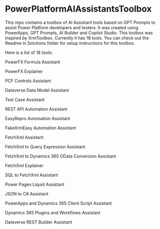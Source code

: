 # PowerPlatformAIAssistantsToolbox
This repo contains a toolbox of AI Assistant tools based on GPT Prompts to assist Power Platform developers and testers.
It was created using PowerApps, GPT Prompts, AI Builder and Copilot Studio. This toolbox was inspired by XrmToolbox.
Currently it has 18 tools.
You can check out the Readme in Solutions folder for setup instructions for this toolbox.

Here is a list of 18 tools:

PowerFX Formula Assistant

PowerFX Explainer

PCF Controls Assistant

Dataverse Data Model Assistant

Test Case Assistant

REST API Automation Assistant

EasyRepro Automation Assistant

FakeXrmEasy  Automation Assistant

FetchXml Assistant

FetchXml to Query Expression Assistant

FetchXml to Dynamics 365 OData Conversion Assistant

FetchXml Explainer

SQL to FetchXml Assistant

Power Pages Liquid Assistant

JSON to C# Assistant

PowerApps and Dynamics 365 Client Script Assistant

Dynamics 365 Plugins and Workflows Assistant

Dataverse REST Builder Assistant

